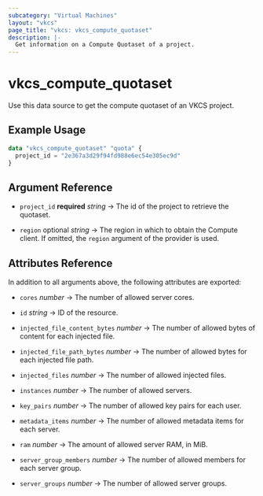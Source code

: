 ```yaml
---
subcategory: "Virtual Machines"
layout: "vkcs"
page_title: "vkcs: vkcs_compute_quotaset"
description: |-
  Get information on a Compute Quotaset of a project.
---
```


# vkcs_compute_quotaset

Use this data source to get the compute quotaset of an VKCS project.

## Example Usage

```terraform
data "vkcs_compute_quotaset" "quota" {
  project_id = "2e367a3d29f94fd988e6ec54e305ec9d"
}
```

## Argument Reference
- `project_id` **required** *string* &rarr;  The id of the project to retrieve the quotaset.

- `region` optional *string* &rarr;  The region in which to obtain the Compute client. If omitted, the `region` argument of the provider is used.


## Attributes Reference
In addition to all arguments above, the following attributes are exported:
- `cores` *number* &rarr;  The number of allowed server cores.

- `id` *string* &rarr;  ID of the resource.

- `injected_file_content_bytes` *number* &rarr;  The number of allowed bytes of content for each injected file.

- `injected_file_path_bytes` *number* &rarr;  The number of allowed bytes for each injected file path.

- `injected_files` *number* &rarr;  The number of allowed injected files.

- `instances` *number* &rarr;  The number of allowed servers.

- `key_pairs` *number* &rarr;  The number of allowed key pairs for each user.

- `metadata_items` *number* &rarr;  The number of allowed metadata items for each server.

- `ram` *number* &rarr;  The amount of allowed server RAM, in MiB.

- `server_group_members` *number* &rarr;  The number of allowed members for each server group.

- `server_groups` *number* &rarr;  The number of allowed server groups.


